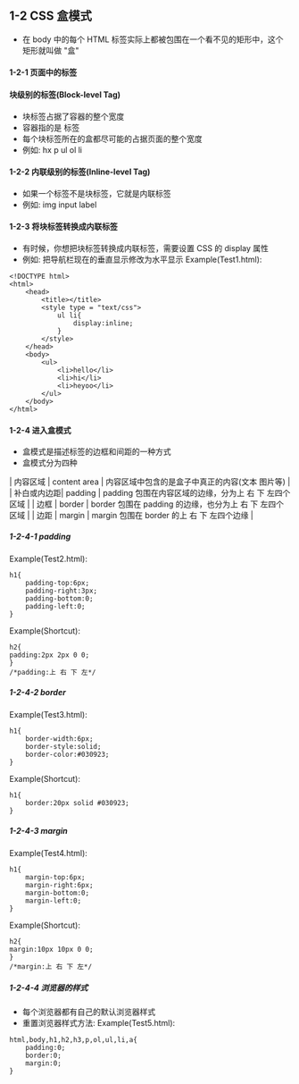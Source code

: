 ## 1-2 CSS 盒模式
+ 在 body 中的每个 HTML 标签实际上都被包围在一个看不见的矩形中，这个矩形就叫做 "盒"

#### 1-2-1 页面中的标签
#### 块级别的标签(Block-level Tag)
+ 块标签占据了容器的整个宽度
+ 容器指的是 <body> 标签
+ 每个块标签所在的盒都尽可能的占据页面的整个宽度
+ 例如: hx p ul ol li

#### 1-2-2 内联级别的标签(Inline-level Tag)
+ 如果一个标签不是块标签，它就是内联标签
+ 例如: img input label

#### 1-2-3 将块标签转换成内联标签
+ 有时候，你想把块标签转换成内联标签，需要设置 CSS 的 display 属性
+ 例如: 把导航栏现在的垂直显示修改为水平显示
Example(Test1.html):
```
<!DOCTYPE html>
<html>
    <head>
        <title></title>
        <style type = "text/css">
            ul li{
                display:inline;
            }
        </style>
    </head>
    <body>
        <ul>
            <li>hello</li>
            <li>hi</li>
            <li>heyoo</li>
        </ul>
    </body>
</html>
```

#### 1-2-4 进入盒模式
+ 盒模式是描述标签的边框和间距的一种方式
+ 盒模式分为四种

| 内容区域 | content area | 内容区域中包含的是盒子中真正的内容(文本 图片等) |
| 补白或内边距| padding | padding 包围在内容区域的边缘，分为上 右 下 左四个区域 |
| 边框 | border | border 包围在 padding 的边缘，也分为上 右 下 左四个区域 |
| 边距 | margin | margin 包围在 border 的上 右 下 左四个边缘 |

##### 1-2-4-1 padding
Example(Test2.html):
```
h1{
    padding-top:6px;
    padding-right:3px;
    padding-bottom:0;
    padding-left:0;
}
```

Example(Shortcut):
```
h2{
padding:2px 2px 0 0;
}
/*padding:上 右 下 左*/
```

##### 1-2-4-2 border
Example(Test3.html):
```
h1{
    border-width:6px;
    border-style:solid;
    border-color:#030923;
}
```

Example(Shortcut):
```
h1{
    border:20px solid #030923;
}
```

##### 1-2-4-3 margin
Example(Test4.html):
```
h1{
    margin-top:6px;
    margin-right:6px;
    margin-bottom:0;
    margin-left:0;
}
```

Example(Shortcut):
```
h2{
margin:10px 10px 0 0;
}
/*margin:上 右 下 左*/
```

##### 1-2-4-4 浏览器的样式
+ 每个浏览器都有自己的默认浏览器样式
+ 重置浏览器样式方法:
Example(Test5.html):
```
html,body,h1,h2,h3,p,ol,ul,li,a{
    padding:0;
    border:0;
    margin:0;
}
```

